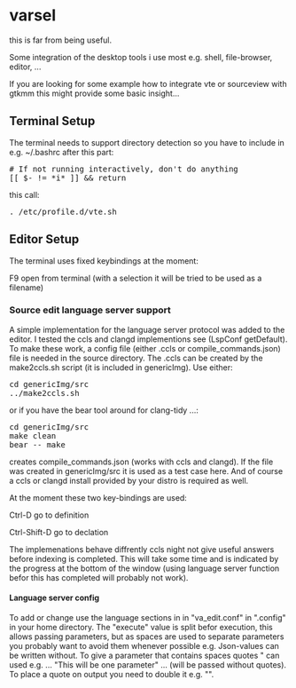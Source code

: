 # varsel
this is far from being useful.

Some integration of the desktop tools i use most
e.g. shell, file-browser, editor, ...

If you are looking for some example how to
integrate vte or sourceview with gtkmm
this might provide some basic insight...

## Terminal Setup

The terminal needs to support directory detection
so you have to include in e.g. ~/.bashrc
after this part:
<pre>
# If not running interactively, don't do anything
[[ $- != *i* ]] && return
</pre>
this call:
<pre>
. /etc/profile.d/vte.sh
</pre>

## Editor Setup

The terminal uses fixed keybindings at the moment:

F9 open from terminal (with a selection it will be tried to be used as a filename)

### Source edit language server support

A simple implementation for the language server protocol was
added to the editor.
I tested the ccls and clangd implementions see (LspConf getDefault).
To make these work, a config file (either .ccls or compile_commands.json)
file is needed in the source directory.
The .ccls can be created by the make2ccls.sh
script (it is included in genericImg). Use either:
<pre>
cd genericImg/src
../make2ccls.sh
</pre>
or if you have the bear tool around for clang-tidy ...:
<pre>
cd genericImg/src
make clean
bear -- make
</pre>
creates compile_commands.json (works with ccls and clangd).
If the file was created in genericImg/src it is used
as a test case here. And of course a ccls or clangd
install provided by your distro is required as well.

At the moment these two key-bindings are used:

Ctrl-D go to definition

Ctrl-Shift-D go to declation

The implemenations behave diffrently
ccls night not give useful answers before indexing
is completed.
This will take some time and is indicated by
the progress at the bottom of the window
(using language server function befor this has
completed will probably not work).

#### Language server config

To add or change use the language sections in
in "va_edit.conf" in ".config" in your home directory.
The "execute" value is split befor execution, this
allows passing parameters, but as spaces are used to
separate parameters you probably want to avoid them
whenever possible e.g. Json-values can be written without.
To give a parameter that contains spaces quotes " can used
e.g. ... "This will be one parameter" ...
(will be passed without quotes).
To place a quote on output you need to double it e.g. "".

